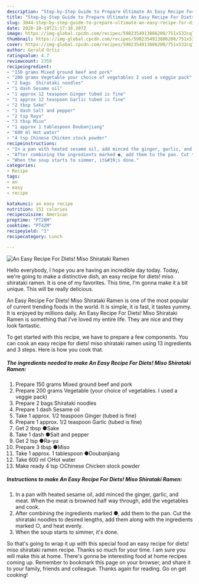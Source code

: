 ```yaml
---
description: "Step-by-Step Guide to Prepare Ultimate An Easy Recipe For Diets! Miso Shirataki Ramen"
title: "Step-by-Step Guide to Prepare Ultimate An Easy Recipe For Diets! Miso Shirataki Ramen"
slug: 3044-step-by-step-guide-to-prepare-ultimate-an-easy-recipe-for-diets-miso-shirataki-ramen
date: 2020-10-19T21:17:38.207Z
image: https://img-global.cpcdn.com/recipes/5982354913886208/751x532cq70/an-easy-recipe-for-diets-miso-shirataki-ramen-recipe-main-photo.jpg
thumbnail: https://img-global.cpcdn.com/recipes/5982354913886208/751x532cq70/an-easy-recipe-for-diets-miso-shirataki-ramen-recipe-main-photo.jpg
cover: https://img-global.cpcdn.com/recipes/5982354913886208/751x532cq70/an-easy-recipe-for-diets-miso-shirataki-ramen-recipe-main-photo.jpg
author: Gerald Ortiz
ratingvalue: 4.7
reviewcount: 2359
recipeingredient:
- "150 grams Mixed ground beef and pork"
- "200 grams Vegetable your choice of vegetables I used a veggie pack"
- "2 bags  Shirataki noodles"
- "1 dash Sesame oil"
- "1 approx 12 teaspoon Ginger tubed is fine"
- "1 approx 12 teaspoon Garlic tubed is fine"
- "2 tbsp Sake"
- "1 dash Salt and pepper"
- "2 tsp Rayu"
- "3 tbsp Miso"
- "1 approx 1 tablespoon Doubanjiang"
- "600 ml Hot water"
- "4 tsp Chinese Chicken stock powder"
recipeinstructions:
- "In a pan with heated sesame oil, add minced the ginger, garlic, and meat. When the meat is browned half way through, add the vegetables and cook."
- "After combining the ingredients marked ●, add them to the pan. Cut the shirataki noodles to desired lengths, add them along with the ingredients marked ○, and heat evenly."
- "When the soup starts to simmer, it&#39;s done."
categories:
- Recipe
tags:
- an
- easy
- recipe

katakunci: an easy recipe 
nutrition: 151 calories
recipecuisine: American
preptime: "PT28M"
cooktime: "PT42M"
recipeyield: "1"
recipecategory: Lunch

---
```



![An Easy Recipe For Diets! Miso Shirataki Ramen](https://img-global.cpcdn.com/recipes/5982354913886208/751x532cq70/an-easy-recipe-for-diets-miso-shirataki-ramen-recipe-main-photo.jpg)

Hello everybody, I hope you are having an incredible day today. Today, we're going to make a distinctive dish, an easy recipe for diets! miso shirataki ramen. It is one of my favorites. This time, I'm gonna make it a bit unique. This will be really delicious.



An Easy Recipe For Diets! Miso Shirataki Ramen is one of the most popular of current trending foods in the world. It is simple, it is fast, it tastes yummy. It is enjoyed by millions daily. An Easy Recipe For Diets! Miso Shirataki Ramen is something that I've loved my entire life. They are nice and they look fantastic.


To get started with this recipe, we have to prepare a few components. You can cook an easy recipe for diets! miso shirataki ramen using 13 ingredients and 3 steps. Here is how you cook that.

<!--inarticleads1-->

##### The ingredients needed to make An Easy Recipe For Diets! Miso Shirataki Ramen:

1. Prepare 150 grams Mixed ground beef and pork
1. Prepare 200 grams Vegetable (your choice of vegetables. I used a veggie pack)
1. Prepare 2 bags  Shirataki noodles
1. Prepare 1 dash Sesame oil
1. Take 1 approx. 1/2 teaspoon Ginger (tubed is fine)
1. Prepare 1 approx. 1/2 teaspoon Garlic (tubed is fine)
1. Get 2 tbsp ●Sake
1. Take 1 dash ●Salt and pepper
1. Get 2 tsp ●Ra-yu
1. Prepare 3 tbsp ●Miso
1. Take 1 approx. 1 tablespoon ●Doubanjiang
1. Take 600 ml ○Hot water
1. Make ready 4 tsp ○Chinese Chicken stock powder




<!--inarticleads2-->

##### Instructions to make An Easy Recipe For Diets! Miso Shirataki Ramen:

1. In a pan with heated sesame oil, add minced the ginger, garlic, and meat. When the meat is browned half way through, add the vegetables and cook.
1. After combining the ingredients marked ●, add them to the pan. Cut the shirataki noodles to desired lengths, add them along with the ingredients marked ○, and heat evenly.
1. When the soup starts to simmer, it&#39;s done.




So that's going to wrap it up with this special food an easy recipe for diets! miso shirataki ramen recipe. Thanks so much for your time. I am sure you will make this at home. There's gonna be interesting food at home recipes coming up. Remember to bookmark this page on your browser, and share it to your family, friends and colleague. Thanks again for reading. Go on get cooking!

